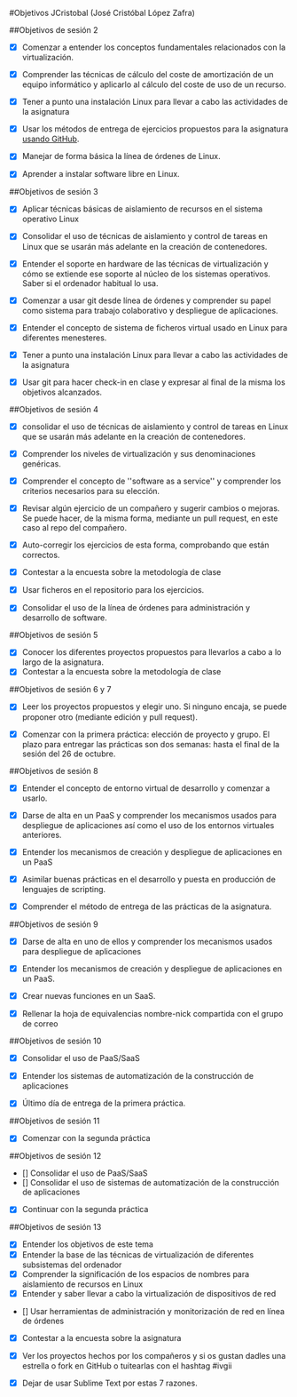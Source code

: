 #Objetivos JCristobal (José Cristóbal López Zafra)

##Objetivos de sesión 2

* [x] Comenzar a entender los conceptos fundamentales relacionados con la virtualización.
* [x] Comprender las técnicas de cálculo del coste de amortización de un equipo informático y aplicarlo al cálculo del coste de uso de un recurso.

* [x] Tener a punto una instalación Linux para llevar a cabo las actividades de la asignatura
* [x] Usar los métodos de entrega de ejercicios propuestos para la asignatura [usando GitHub](../ejercicios/README.md). 
* [x] Manejar de forma básica la línea de órdenes de Linux.
* [x] Aprender a instalar software libre en Linux. 


##Objetivos de sesión 3

* [x] Aplicar técnicas básicas de aislamiento de recursos en el sistema operativo Linux
* [x] Consolidar el uso de técnicas de aislamiento y control de tareas en Linux que se usarán más adelante en la creación de contenedores.
* [x] Entender el soporte en hardware de las técnicas de virtualización y cómo se extiende ese soporte al núcleo de los sistemas operativos. Saber si el ordenador habitual lo usa.
* [x] Comenzar a usar git desde línea de órdenes y comprender su papel como sistema para trabajo colaborativo y despliegue de aplicaciones.

* [x] Entender el concepto de sistema de ficheros virtual usado en Linux para diferentes menesteres.
* [x] Tener a punto una instalación Linux para llevar a cabo las actividades de la asignatura
* [x] Usar git para hacer check-in en clase y expresar al final de la misma los objetivos alcanzados.


##Objetivos de sesión 4


* [x] consolidar el uso de técnicas de aislamiento y control de tareas en Linux que se usarán más adelante en la creación de contenedores.
* [x] Comprender los niveles de virtualización y sus denominaciones genéricas.
* [x] Comprender el concepto de ''software as a service'' y comprender los criterios necesarios para su elección.


* [x] Revisar algún ejercicio de un compañero y sugerir cambios o mejoras. Se puede hacer, de la misma forma, mediante un pull request, en este caso al repo del compañero.
* [x] Auto-corregir los ejercicios de esta forma, comprobando que están correctos.
* [x] Contestar a la encuesta sobre la metodología de clase
* [x] Usar ficheros en el repositorio para los ejercicios.
* [x] Consolidar el uso de la línea de órdenes para administración y desarrollo de software.


##Objetivos de sesión 5

* [x] Conocer los diferentes proyectos propuestos para llevarlos a cabo a lo largo de la asignatura.
* [x] Contestar a la encuesta sobre la metodología de clase

##Objetivos de sesión 6 y 7

* [x] Leer los proyectos propuestos y elegir uno. Si ninguno encaja, se puede proponer otro (mediante edición y pull request).
* [x] Comenzar con la primera práctica: elección de proyecto y grupo. El plazo para entregar las prácticas son dos semanas: hasta el final de la sesión del 26 de octubre.


##Objetivos de sesión 8


* [x] Entender el concepto de entorno virtual de desarrollo y comenzar a usarlo.
* [x] Darse de alta en un PaaS y comprender los mecanismos usados para despliegue de aplicaciones así como el uso de los entornos virtuales anteriores.
* [x] Entender los mecanismos de creación y despliegue de aplicaciones en un PaaS

* [x] Asimilar buenas prácticas en el desarrollo y puesta en producción de lenguajes de scripting.
* [x] Comprender el método de entrega de las prácticas de la asignatura.


##Objetivos de sesión 9

* [x] Darse de alta en uno de ellos y comprender los mecanismos usados para despliegue de aplicaciones
* [x] Entender los mecanismos de creación y despliegue de aplicaciones en un PaaS.
* [x] Crear nuevas funciones en un SaaS.

* [x] Rellenar la hoja de equivalencias nombre-nick compartida con el grupo de correo


##Objetivos de sesión 10

* [x] Consolidar el uso de PaaS/SaaS
* [x] Entender los sistemas de automatización de la construcción de aplicaciones

* [x] Último día de entrega de la primera práctica.

##Objetivos de sesión 11

* [x] Comenzar con la segunda práctica

##Objetivos de sesión 12

* [] Consolidar el uso de PaaS/SaaS
* [] Consolidar el uso de sistemas de automatización de la construcción de aplicaciones
* [x] Continuar con la segunda práctica

##Objetivos de sesión 13

* [x] Entender los objetivos de este tema
* [x] Entender la base de las técnicas de virtualización de diferentes subsistemas del ordenador
* [x] Comprender la significación de los espacios de nombres para aislamiento de recursos en Linux
* [x] Entender y saber llevar a cabo la virtualización de dispositivos de red

* [] Usar herramientas de administración y monitorización de red en línea de órdenes
* [x] Contestar a la encuesta sobre la asignatura
* [x] Ver los proyectos hechos por los compañeros y si os gustan dadles una estrella o fork en GitHub o tuitearlas con el hashtag #ivgii
* [x] Dejar de usar Sublime Text por estas 7 razones.



